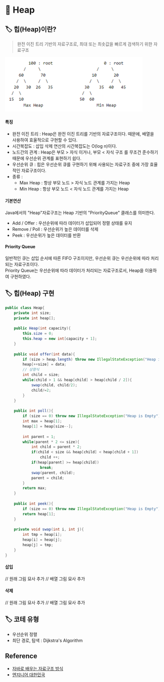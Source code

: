 # 📑 Heap

## 🏷️ 힙(Heap)이란?
> 완전 이진 트리 기반의 자료구조로, 최대 또는 최솟값을 빠르게 검색하기 위한 자료구조

<img src = "../../IMG/CS/DS/heap.png" alt = "https://en.wikipedia.org/wiki/Binary_search_tree" width = "450">

#### 특징
- 완전 이진 트리 : Heap은 완전 이진 트리를 기반의 자료구조이다. 때문에, 배열을 사용하여 효울적으로 구현할 수 있다.
- 시간복잡도 : 삽입 삭제 연산의 시간복잡도는 O(log n)이다. 
- 노드간의 관계 : Heap은 부모 > 자식 이거나, 부모 < 자식 구조 를 무조건 준수하기때문에 우선순위 관계를 표현하기 쉽다.
- 우선순위 큐 : 힙은 우선순위 큐를 구현하기 위해 사용되는 자료구조 중에 가장 효율적인 자료구조이다. 
- 종류 : 
    - Max Heap : 항상 부모 노드 > 자식 노드 관계를 가지는 Heap
    - Min Heap : 항상 부모 노드 < 자식 노드 관계를 가지는 Heap

#### 기본연산
Java에서의 "Heap"자료구조는 Heap 기반의 "PriorityQueue" 클래스를 의미한다.  
- Add / Offer : 우선순위에 따라 데이터가 삽입되어 정렬 상태를 유지
- Remove / Poll : 우선순위가 높은 데이터를 삭제
- Peek : 우선순위가 높은 데이터를 반환

#### Priority Queue
일반적인 큐는 삽입 순서에 따른 FIFO 구조이지만, 우선순위 큐는 우선순위에 따라 처리되는 자료구조이다.  
Priority Queue는 우선순위에 따라 데이터가 처리되는 자료구조로서, Heap을 이용하여 구현하였다.

## 🏷️ 힙(Heap) 구현

```java
public class Heap{
    private int size;
    private int heap[];

    public Heap(int capacity){
        this.size = 0;
        this.heap = new int[capacity + 1];
    }

    public void offer(int data){
        if (size > heap.length) throw new IllegalStateException("Heap is Full");
        heap[++size] = data;
        // 상향식
        int child = size;
        while(child > 1 && heap[child] > heap[child / 2]){
            swap(child, child/2);
            child/=2;
        }
    }

    public int poll(){
        if (size == 0) throw new IllegalStateException("Heap is Empty");
        int max = heap[1];
        heap[1] = heap[size--];

        int parent = 1;
        while(parent * 2 <= size){
            int child = parent * 2;
            if(child < size && heap[child] < heap[child + 1])
                child ++;
            if(heap[parent] >= heap[child])
                break;
            swap(parent, child);
            parent = child;
        }
        return max;
    }

    public int peek(){
        if (size == 0) throw new IllegalStateException("Heap is Empty");
        return heap[1];
    }

    private void swap(int i, int j){
        int tmp = heap[i];
        heap[i] = heap[j];
        heap[j] = tmp;
    }
}
```

#### 삽입
// 원래 그림 묘사 추가
// 배열 그림 묘사 추가

#### 삭제

// 원래 그림 묘사 추가
// 배열 그림 묘사 추가


## 🏷️ 코테 유형
- 우선순위 정렬
- 최단 경로, 탐색 : Dijkstra's Algorithm


## Reference

- [자바로 배우는 자료구조 방식](https://product.kyobobook.co.kr/detail/S000001636199)
- [엔지니어 대한민국](https://www.youtube.com/@eleanorlim)